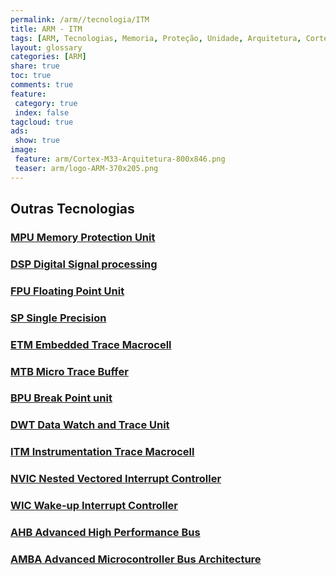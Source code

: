 ```yaml
---
permalink: /arm//tecnologia/ITM
title: ARM - ITM
tags: [ARM, Tecnologias, Memoria, Proteção, Unidade, Arquitetura, Cortex-A, Cortex-R, Cortex-M]
layout: glossary
categories: [ARM]
share: true  
toc: true
comments: true
feature:
 category: true
 index: false
tagcloud: true
ads:
 show: true
image:
 feature: arm/Cortex-M33-Arquitetura-800x846.png
 teaser: arm/logo-ARM-370x205.png
---
```



## Outras Tecnologias

### [MPU Memory Protection Unit](/arm/tecnologias/MPU)
### [DSP Digital Signal processing](/arm/tecnologias/DSP)
### [FPU Floating Point Unit](/arm/tecnologias/FPU)
### [SP Single Precision](/arm/tecnologias/SP)
### [ETM Embedded Trace Macrocell](/arm/tecnologias/ETM)
### [MTB Micro Trace Buffer](/arm/tecnologias/MTB)
### [BPU Break Point unit](/arm/tecnologias/BPU)
### [DWT Data Watch and Trace Unit](/arm/tecnologias/DWT)
### [ITM Instrumentation Trace Macrocell](/arm/tecnologias/ITM)
### [NVIC Nested Vectored Interrupt Controller](/arm/tecnologias/NVIC)
### [WIC Wake-up Interrupt Controller](/arm/tecnologias/WIC)
### [AHB Advanced High Performance Bus](/arm/tecnologias/AHB)
### [AMBA Advanced Microcontroller Bus Architecture](/arm/tecnologias/AMBA)


